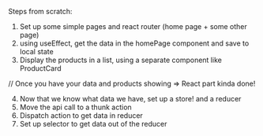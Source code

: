 Steps from scratch:

1. Set up some simple pages and react router (home page + some other page)
2. using useEffect, get the data in the homePage component and save to local state
3. Display the products in a list, using a separate component like ProductCard

// Once you have your data and products showing => React part kinda done!

4. Now that we know what data we have, set up a store! and a reducer
5. Move the api call to a thunk action
6. Dispatch action to get data in reducer
7. Set up selector to get data out of the reducer

